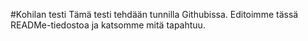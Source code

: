 #Kohilan testi
Tämä testi tehdään tunnilla Githubissa.
Editoimme tässä READMe-tiedostoa ja katsomme mitä tapahtuu.
